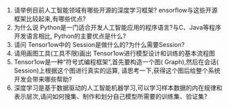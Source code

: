 1. 请举例目前人工智能领域有哪些开源的深度学习框架? ensorflow与这些开源框架比较起来,有哪些优点? 
2. 为什么说 Python是一门适合开发人工智能应用的程序语言?与C、Java等程序开发语言相比, Python的主要优点是什么?
3. 请问 Tensor1ow中的 Session是做什么的?为什么需要Session? 
4. 请用画图工具(工具不限)画出 Tensor1ow进行模型设计和训练的基本流程图
5. Tensor1ow是一种“符号式编程框架”,首先要构造一个图( Graph),然后在会话( Session)上根据这个图进行真实的运算, 请思考一下,获得这个图后给整个系统开发会带来哪些帮助? 
6. 深度学习是基于数据驱动的人工智能机器学习,可以学习样本数据的内在规律和表示层次,请问如何搜集、制作和划分自己模型所需要的训练集、验证集?

